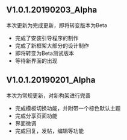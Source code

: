 ## V1.0.1.20190203_Alpha

本次更新为完成更新，即将转变版本为Beta

 - 完成了安装引导程序的制作
 - 完成了新框架大部分的设计制作
 - 即将转变为Beta测试版本
 - 等待新界面的出现

## V1.0.1.20190201_Alpha

本次为常规更新，对新构架进行完善

 - 完成模板切换功能，并附带一个棕色默认主题
 - 完成分享页面功能
 - 界面微调
 - 完成回复，发帖，编辑等功能